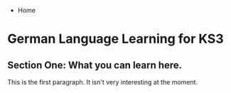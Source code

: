 
<ul class="breadcrumb">
  <li>Home</li>
</ul>

<h1>German Language Learning for KS3</h1>
<h2>Section One: What you can learn here.</h2>
<p>This is the first paragraph. It isn't very interesting at the moment.</p>





